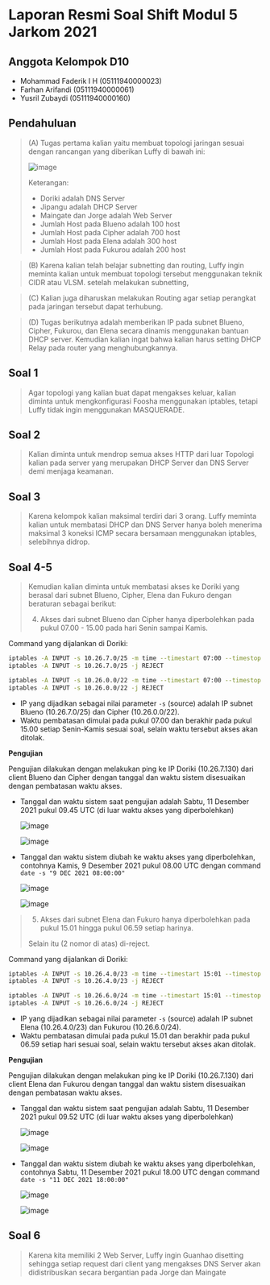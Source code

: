 # Laporan Resmi Soal Shift Modul 5 Jarkom 2021

## Anggota Kelompok D10
- Mohammad Faderik I H (05111940000023)
- Farhan Arifandi (05111940000061)
- Yusril Zubaydi (05111940000160)


## Pendahuluan
> (A) Tugas pertama kalian yaitu membuat topologi jaringan sesuai dengan rancangan yang diberikan Luffy di bawah ini:
> 
> ![image](https://user-images.githubusercontent.com/70105993/145669899-f12fb756-f9f5-43fa-95e4-ead742d04a13.png)
> 
> Keterangan:
>   - Doriki adalah DNS Server
>   - Jipangu adalah DHCP Server
>   - Maingate dan Jorge adalah Web Server
>   - Jumlah Host pada Blueno adalah 100 host
>   - Jumlah Host pada Cipher adalah 700 host
>   - Jumlah Host pada Elena adalah 300 host
>   - Jumlah Host pada Fukurou adalah 200 host

> (B) Karena kalian telah belajar subnetting dan routing, Luffy ingin meminta kalian untuk membuat topologi tersebut menggunakan teknik CIDR atau VLSM. setelah melakukan subnetting,

> (C) Kalian juga diharuskan melakukan Routing agar setiap perangkat pada jaringan tersebut dapat terhubung.

> (D) Tugas berikutnya adalah memberikan IP pada subnet Blueno, Cipher, Fukurou, dan Elena secara dinamis menggunakan bantuan DHCP server. Kemudian kalian ingat bahwa kalian harus setting DHCP Relay pada router yang menghubungkannya.


## Soal 1
> Agar topologi yang kalian buat dapat mengakses keluar, kalian diminta untuk mengkonfigurasi Foosha menggunakan iptables, tetapi Luffy tidak ingin menggunakan MASQUERADE.

## Soal 2
> Kalian diminta untuk mendrop semua akses HTTP dari luar Topologi kalian pada server yang merupakan DHCP Server dan DNS Server demi menjaga keamanan.

## Soal 3
> Karena kelompok kalian maksimal terdiri dari 3 orang. Luffy meminta kalian untuk membatasi DHCP dan DNS Server hanya boleh menerima maksimal 3 koneksi ICMP secara bersamaan menggunakan iptables, selebihnya didrop.

## Soal 4-5
> Kemudian kalian diminta untuk membatasi akses ke Doriki yang berasal dari subnet Blueno, Cipher, Elena dan Fukuro dengan beraturan sebagai berikut:
> 
> 4. Akses dari subnet Blueno dan Cipher hanya diperbolehkan pada pukul 07.00 - 15.00 pada hari Senin sampai Kamis.

Command yang dijalankan di Doriki:

```bash
iptables -A INPUT -s 10.26.7.0/25 -m time --timestart 07:00 --timestop 15:00 --weekdays Mon,Tue,Wed,Thu -j ACCEPT
iptables -A INPUT -s 10.26.7.0/25 -j REJECT

iptables -A INPUT -s 10.26.0.0/22 -m time --timestart 07:00 --timestop 15:00 --weekdays Mon,Tue,Wed,Thu -j ACCEPT
iptables -A INPUT -s 10.26.0.0/22 -j REJECT
```

- IP yang dijadikan sebagai nilai parameter `-s` (source) adalah IP subnet Blueno (10.26.7.0/25) dan Cipher (10.26.0.0/22).
- Waktu pembatasan dimulai pada pukul 07.00 dan berakhir pada pukul 15.00 setiap Senin-Kamis sesuai soal, selain waktu tersebut akses akan ditolak.

**Pengujian**

Pengujian dilakukan dengan melakukan ping ke IP Doriki (10.26.7.130) dari client Blueno dan Cipher dengan tanggal dan waktu sistem disesuaikan dengan pembatasan waktu akses.

-  Tanggal dan waktu sistem saat pengujian adalah Sabtu, 11 Desember 2021 pukul 09.45 UTC (di luar waktu akses yang diperbolehkan)
    
    ![image](https://user-images.githubusercontent.com/70105993/145672129-ba3b3e08-940a-418a-93d1-c49936931a11.png)
    
    ![image](https://user-images.githubusercontent.com/70105993/145672200-dc50b8d2-d36d-4df3-8a32-795604fe2587.png)

- Tanggal dan waktu sistem diubah ke waktu akses yang diperbolehkan, contohnya Kamis, 9 Desember 2021 pukul 08.00 UTC dengan command `date -s "9 DEC 2021 08:00:00"`

    ![image](https://user-images.githubusercontent.com/70105993/145672151-1e17865f-daec-4541-a1d4-e530e2a7c0e5.png)
    
    ![image](https://user-images.githubusercontent.com/70105993/145672220-b9f6862b-277b-4223-9912-97254e627bf9.png)

> 5. Akses dari subnet Elena dan Fukuro hanya diperbolehkan pada pukul 15.01 hingga pukul 06.59 setiap harinya.
> 
> Selain itu (2 nomor di atas) di-reject.

Command yang dijalankan di Doriki:

```bash
iptables -A INPUT -s 10.26.4.0/23 -m time --timestart 15:01 --timestop 06:59 -j ACCEPT
iptables -A INPUT -s 10.26.4.0/23 -j REJECT

iptables -A INPUT -s 10.26.6.0/24 -m time --timestart 15:01 --timestop 06:59 -j ACCEPT
iptables -A INPUT -s 10.26.6.0/24 -j REJECT
```

- IP yang dijadikan sebagai nilai parameter `-s` (source) adalah IP subnet Elena (10.26.4.0/23) dan Fukurou (10.26.6.0/24).
- Waktu pembatasan dimulai pada pukul 15.01 dan berakhir pada pukul 06.59 setiap hari sesuai soal, selain waktu tersebut akses akan ditolak.

**Pengujian**

Pengujian dilakukan dengan melakukan ping ke IP Doriki (10.26.7.130) dari client Elena dan Fukurou dengan tanggal dan waktu sistem disesuaikan dengan pembatasan waktu akses.

-  Tanggal dan waktu sistem saat pengujian adalah Sabtu, 11 Desember 2021 pukul 09.52 UTC (di luar waktu akses yang diperbolehkan)
    
    ![image](https://user-images.githubusercontent.com/70105993/145672310-09c2c805-2887-4d1c-99ac-1f3f2f1efed6.png)
    
    ![image](https://user-images.githubusercontent.com/70105993/145672281-dd594348-7bfb-459c-9d90-2bd8f4bc0d3e.png)

- Tanggal dan waktu sistem diubah ke waktu akses yang diperbolehkan, contohnya Sabtu, 11 Desember 2021 pukul 18.00 UTC dengan command `date -s "11 DEC 2021 18:00:00"`

    ![image](https://user-images.githubusercontent.com/70105993/145672387-01ee9425-dcb6-402f-91a3-9b2bccd4e2c4.png)
    
    ![image](https://user-images.githubusercontent.com/70105993/145672406-7f568e05-e3b0-417f-b756-bb8e87ff5dc9.png)

## Soal 6
> Karena kita memiliki 2 Web Server, Luffy ingin Guanhao disetting sehingga setiap request dari client yang mengakses DNS Server akan didistribusikan secara bergantian pada Jorge dan Maingate
